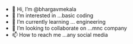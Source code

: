 - 👋 Hi, I’m @bhargavmekala
- 👀 I’m interested in ...basic coding
- 🌱 I’m currently learning ... engineering
- 💞️ I’m looking to collaborate on ...mnc company
- 📫 How to reach me ...any social media

<!---
bhargavmekala/bhargavmekala is a ✨ special ✨ repository because its `README.md` (this file) appears on your GitHub profile.
You can click the Preview link to take a look at your changes.
--->

